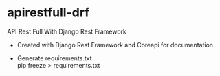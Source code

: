 # apirestfull-drf
API Rest Full With Django Rest Framework

- Created with Django Rest Framework and Coreapi for documentation

- Generate requirements.txt  
pip freeze > requirements.txt

